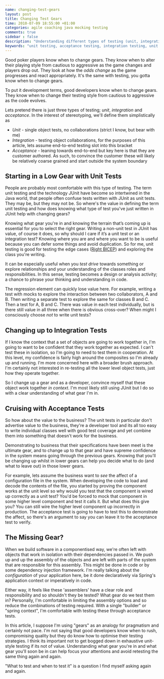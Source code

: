 ```yaml
---
name: changing-test-gears
layout: post
title: Changing Test Gears
time: 2010-07-09 18:55:00 +01:00
categories: agile coaching java mocking testing
comments: true
sidebar : false
description: "Understanding different types of testing (unit, integration, acceptance) and when each is appropriate is a subtle skill. Optimising your approach and avoiding duplicate testing requires you know the context you're working in and what's coming up."
keywords: "unit testing, acceptance testing, integration testing, unit vs acceptance testing, agile testing, user testing, uat, java, spring, application context, builder pattern"
---
```


Good poker players know when to change gears. They know when to alter their playing style from cautious to aggressive as the game changes and players drop out. They look at how the _odds change_ as the game progresses and react appropriately. It's the same with testing, you gotta know when to change gears.
  
To put it development terms, good developers know when to change gears. They know when to change their testing style from cautious to aggressive as the code evolves.

Lets pretend there is just three types of testing; _unit_, _integration_ and _acceptance_. In the interest of stereotyping, we'll define them simplistically as

  * _Unit_ - single object tests, no collaborations (strict I know, but bear with me)
  * _Integration_ - testing object collaborations, for the purposes of this article, lets assume end-to-end testing slot into this bracket
  * _Acceptance_ - leaning towards end-to-end but key here is that they are customer authored. As such, to convince the customer these will likely be relatively coarse grained and start outside the system boundary

<!-- more -->

## Starting in a Low Gear with Unit Tests

  
People are probably most comfortable with this type of testing. The term unit testing and the technology JUnit have become so intertwined in the Java world, that people often confuse tests written with JUnit as unit tests. They may be, but they may not be. So where's the value in defining the term unit testing and how does knowing what type of test you've just written in JUnit help with changing gears?

  
Knowing what gear you're in and knowing the terrain that’s coming up is essential for you to select the right gear. Writing a non-unit test in JUnit has value, of course it does, so why should I care if it’s a unit test or an integration test? Knowing where you are and where you want to be is useful because you can defer some things and avoid duplication. So for me, unit testing is good for testing the edge cases ([Right BICEP](http://lmgtfy.com/?q=right+bicep+junit+testing)) and exploring the class you're writing.

It can be especially useful when you _test drive_ towards something or explore relationships and your understanding of the classes roles and responsibilities. In this sense, testing becomes a design or analysis activity; a chance to phrase your thinking and understanding in code.

The regression element can quickly lose value here. For example, writing a test with mocks to explore the interaction between two collaborators, A and B. Then writing a separate test to explore the same for classes B and C. Then a test for A, B and C. There was value in each test individually, but is there still value in all three when there is obvious cross-over? When might I consciously choose _not_ to write unit tests?
  

## Changing up to Integration Tests

  
If I know the context that a set of objects are going to work together in, I'm going to want to be confident that they work together as expected. I can't test these in isolation, so I'm going to need to test them in cooperation. At this level, my confidence is fairly high around the composites so I'm already up and running. I'm more concerned here with a broader brush approach. I'm certainly not interested in re-testing all the lower level object tests, just how they operate together.

So I change up a gear and as a developer, convince myself that these object work together _in context_. I'm most likely still using JUnit but I do so with a clear understanding of what gear I'm in.

  

## Cruising with Acceptance Tests

  
So how about the value to the business? The unit tests in particular don't advertise value to the business, they're a developer tool and its all too easy to write individual classes well with good test coverage and yet combine them into something that doesn't work for the business.

Demonstrating to business that their specifications have been meet is the ultimate gear, and to change up to that gear and have supreme confidence in the system means going through the previous gears. Knowing that you'll be changing up whilst in lower gears can help you decide what to do (and what to leave out) in those lower gears.

  
For example, lets assume the business want to _see_ the affect of a configuration file in the system. When developing the code to load and decode the contents of the file, you started by proving the component works at the unit level so why would you test that the component is wired up correctly as a unit test? You'd be forced to mock that component in some higher level component and test it calls it. But what does this give you? You can still wire the higher level component up incorrectly in production. The acceptance test is going to have to test this to demonstrate the affect, so there's an argument to say you can leave it to the acceptance test to verify.


## The Missing Gear?

  
When we build software in a componentised way, we're often left with objects that work in isolation with their dependencies passed in. We push up and up the assembly of the objects and are left with parts of the system that are responsible for this assembly. This might be done in code or by some dependency injection framework. I'm really talking about the _configuration_ of your application here, be it done declaratively via Spring's application context or imperatively in code.

Either way, it feels like these 'assemblers' have a clear role and responsibility and so shouldn't they be tested? What gear do we test them in? Personally, I'm comfortable in limiting the assembly options and so reduce the combinations of testing required. With a single "builder" or "spring context", I'm comfortable with testing these through acceptance tests.

  
In this article, I suppose I'm using "gears" as an analogy for pragmatism and certainly not pace. I'm not saying that good developers know when to rush, compromising quality but they do know how to optimise their testing strategies. I think its important not to get bogged down in exhaustive unit-style testing if its not of value. Understanding what gear you're in and what gear you'll soon be in can help focus your attentions and avoid retesting the same thing again and again.

"What to test and when to test it" is a question I find myself asking again and again.

  



